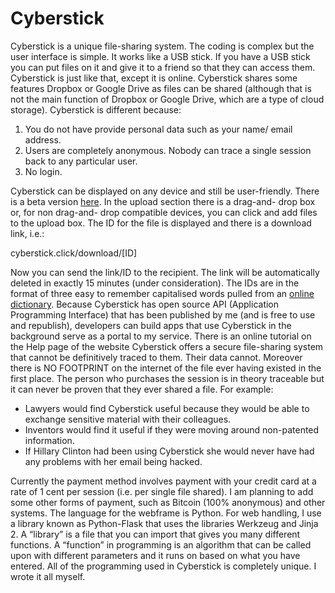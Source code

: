 # Cyberstick
Cyberstick is a unique file-sharing system. The coding is complex but the user interface is simple. It works like a USB stick. If you have a USB stick you can put files on it and give it to a friend so that they can access them. Cyberstick is just like that, except it is online.
Cyberstick shares some features Dropbox or Google Drive as files can be shared (although that is not the main function of Dropbox or Google Drive, which are a type of cloud storage).
Cyberstick is different because:

1. You do not have provide personal data such as your name/ email address.
2. Users are completely anonymous. Nobody can trace a single session back to any particular
user.
3. No login.

Cyberstick can be displayed on any device and still be user-friendly. There is a beta version [here](http://cyberstick.click).
In the upload section there is a drag-and- drop box or, for non drag-and- drop compatible devices, you can click and add files to the upload box. The ID for the file is displayed and there is a download link, i.e.:

cyberstick.click/download/[ID]

Now you can send the link/ID to the recipient.
The link will be automatically deleted in exactly 15 minutes (under consideration).
The IDs are in the format of three easy to remember capitalised words pulled from an [online dictionary](https://svnweb.freebsd.org/csrg/share/dict/words?view=co).
Because Cyberstick has open source API (Application Programming Interface) that has been published by me (and is free to use and republish), developers can build apps that use Cyberstick in the background serve as a portal to my service.
There is an online tutorial on the Help page of the website
Cyberstick offers a secure file-sharing system that cannot be definitively traced to them. Their data cannot. Moreover there is NO FOOTPRINT on the internet of the file ever having existed in the first place. The person who purchases the session is in theory traceable but it can never be proven that they ever shared a file.
For example:

* Lawyers would find Cyberstick useful because they would be able to exchange sensitive
material with their colleagues.
* Inventors would find it useful if they were moving around non-patented information.
* If Hillary Clinton had been using Cyberstick she would never have had any problems with her
email being hacked.

Currently the payment method involves payment with your credit card at a rate of 1 cent per session (i.e. per single file shared). I am planning to add some other forms of payment, such as Bitcoin (100% anonymous) and other systems.
The language for the webframe is Python. For web handling, I use a library known as Python-Flask that uses the libraries Werkzeug and Jinja 2. A “library” is a file that you can import that gives you many different functions. A “function” in programming is an algorithm that can be called upon with different parameters and it runs on based on what you have entered.
All of the programming used in Cyberstick is completely unique. I wrote it all myself.
